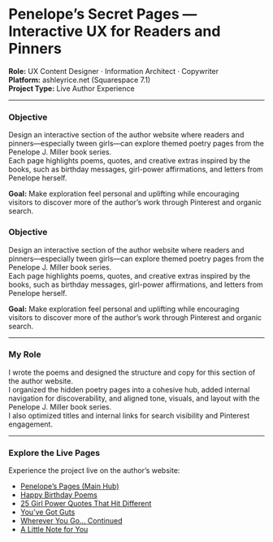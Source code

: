# Penelope’s Secret Pages — Interactive UX for Readers and Pinners

**Role:** UX Content Designer · Information Architect · Copywriter  
**Platform:** ashleyrice.net (Squarespace 7.1)  
**Project Type:** Live Author Experience  

---

### Objective
Design an interactive section of the author website where readers and pinners—especially tween girls—can explore themed poetry pages from the Penelope J. Miller book series.  
Each page highlights poems, quotes, and creative extras inspired by the books, such as birthday messages, girl-power affirmations, and letters from Penelope herself.  

**Goal:** Make exploration feel personal and uplifting while encouraging visitors to discover more of the author’s work through Pinterest and organic search.

### Objective
Design an interactive section of the author website where readers and pinners—especially tween girls—can explore themed poetry pages from the Penelope J. Miller book series.  
Each page highlights poems, quotes, and creative extras inspired by the books, such as birthday messages, girl-power affirmations, and letters from Penelope herself.  

**Goal:** Make exploration feel personal and uplifting while encouraging visitors to discover more of the author’s work through Pinterest and organic search.

---

### My Role
I wrote the poems and designed the structure and copy for this section of the author website.  
I organized the hidden poetry pages into a cohesive hub, added internal navigation for discoverability, and aligned tone, visuals, and layout with the Penelope J. Miller book series.  
I also optimized titles and internal links for search visibility and Pinterest engagement.

---

### Explore the Live Pages
Experience the project live on the author’s website:

- [Penelope’s Pages (Main Hub)](https://ashleyrice.net/penelopes-pages)
- [Happy Birthday Poems](https://ashleyrice.net/happy-birthday)
- [25 Girl Power Quotes That Hit Different](https://ashleyrice.net/different-quotes)
- [You’ve Got Guts](https://ashleyrice.net/it-takes-guts)
- [Wherever You Go... Continued](https://ashleyrice.net/where-you-go-version-2)
- [A Little Note for You](https://ashleyrice.net/a-little-note-for-you)


